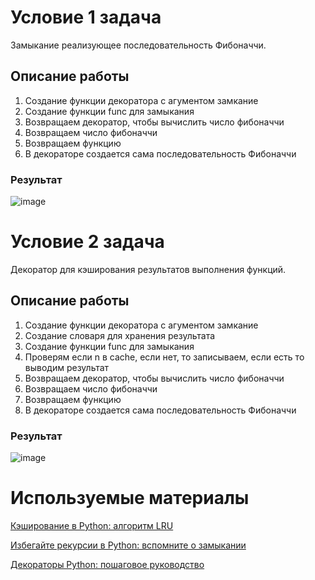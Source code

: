 # Условие 1 задача
Замыкание реализующее последовательность Фибоначчи.
## Описание работы
1. Создание функции декоратора с агументом замкание
2. Создание функции func для замыкания
3. Возвращаем  декоратор, чтобы вычислить число фибоначчи
4. Возвращаем число фибоначчи
5. Возвращаем функцию
6. В декораторе создается сама последовательность Фибоначчи
### Результат
![image](https://github.com/DarkSwordss89125/laba1/assets/160292757/a5cf2d8a-b3f1-41c7-b89b-070daf59f6ab)


# Условие 2 задача
Декоратор для кэширования результатов выполнения функций.
## Описание работы 
1. Создание функции декоратора с агументом замкание
2. Создание словаря для хранения результата
3. Создание функции func для замыкания
4. Проверям если n в cache, если нет, то записываем, если есть то выводим результат
5. Возвращаем  декоратор, чтобы вычислить число фибоначчи
6. Возвращаем число фибоначчи
7. Возвращаем функцию
8. В декораторе создается сама последовательность Фибоначчи
### Результат

![image](https://github.com/DarkSwordss89125/laba1/assets/160292757/e77331ce-5baa-40f7-9a31-9c491a75e966)

# Используемые материалы


[Кэширование в Python: алгоритм LRU](https://proglib.io/p/keshirovanie-v-python-algoritm-lru-2020-11-17?ysclid=ltzkwsdhl6644495241)

[Избегайте рекурсии в Python: вспомните о замыкании](https://habr.com/ru/companies/skillfactory/articles/542880/)

[Декораторы Python: пошаговое руководство](https://habr.com/ru/companies/otus/articles/727590/)
